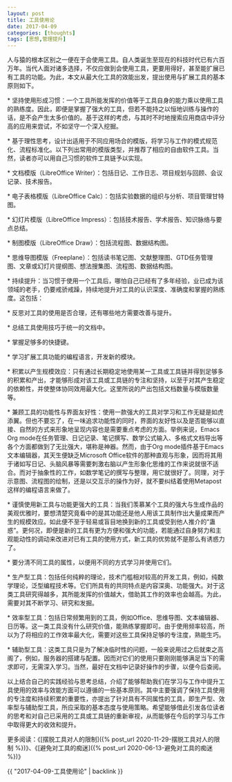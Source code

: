 ```yaml
---
layout: post
title: 工具使用论
date: 2017-04-09
categories: [thoughts]
tags: [思想,管理提升]
---
```


人与猿的根本区别之一便在于会使用工具。自人类诞生至现在的科技时代已有六百万年。当代人面对诸多选择，不仅应做到会使用工具，更要用得好，甚至能扩展已有工具的功能。为此，本文从最大化工具的效能出发，提出使用与扩展工具的基本原则如下。

\* 坚持使用形成习惯：一个工具所能发挥的价值等于工具自身的能力乘以使用工具的熟练度。因此，即便是掌握了强大的工具，但若不能持之以恒地训练与操作的话，是不会产生太多价值的。基于这样的考虑，与其时不时地搜索应用商店中评分高的应用来尝试，不如坚守一个深入挖掘。

\* 基于理性思考，设计出适用于不同应用场合的模版，将学习与工作的模式规范化、流程标准化。以下列出常用的模版类型，并推荐了相应的自由软件工具。当然，读者亦可以用自己习惯的软件工具链予以实现。

\* 文档模版（LibreOffice Writer）：包括日记、工作日志、项目规划与回顾、会议记录、技术报告。

\* 电子表格模版（LibreOffice Calc）：包括实验数据的组织与分析、项目管理甘特图。

\* 幻灯片模版（LibreOffice Impress）：包括技术报告、学术报告、知识脉络与要点总结。

\* 制图模版（LibreOffice Draw）：包括流程图、数据结构图。

\* 思维导图模版（Freeplane）：包括读书笔记图、文献整理图、GTD任务管理图、文章或幻灯片提纲图、想法搜集图、流程图、数据结构图。

\* 持续提升：当习惯于使用一个工具后，哪怕自己已经有了多年经验，业已成为该领域的老手，仍要戒骄戒躁，持续地提升对工具的认识深度、准确度和掌握的熟练度。这包括：

\* 反思对工具的使用是否合理，还有哪些地方需要改善与提升。

\* 总结工具使用技巧于统一的文档中。

\* 掌握足够多的快捷键。

\* 学习扩展工具功能的编程语言，开发新的模块。

\* 积累以产生规模效应：只有通过长期稳定地使用某一工具或工具链并得到足够多的积累和产出，才能够形成对该工具或工具链的专注和坚持，以至于对其产生稳定的依赖性，并使整体协同效用最大化。这里所说的产出包括文档数量与模版数量等。

\* 兼顾工具的功能性与界面友好性：使用一款强大的工具对学习和工作无疑是如虎添翼。但也不要忘了，在一味追求功能性的同时，界面的友好性以及是否能够以直接、自然的方式来形象地呈现内容也是需要重点考虑的方面。举例来说，Emacs Org mode在任务管理、日记记录、笔记撰写、数学公式输入、多格式文档导出等各个方面都做到了无比强大，堪称是神器。然而，由于Org mode插件基于Emacs文本编辑器，其天生便缺乏Microsoft Office软件的那种直观与形象，因而将其用于诸如写日记、头脑风暴等需要刺激右脑以产生形象化思维的工作来说就很不适合。而对于抽象性的工作，如数学笔记的撰写与整理，用它就很好了。同理，对于示意图、流程图的绘制，还是以交互示的操作为好，就不要纠结着使用Metapost这样的编程语言来做了。

\* 谨慎使用新工具与功能更强大的工具：当我们羡慕某个工具的强大与生成作品的美观优雅时，要想清楚究竟看中的是其功能还是他人用该工具制作出大量成果而产生的规模效应。如此便不至于轻易或盲目地换到新的工具或受到他人推介的“蛊惑”。更何况，即便是新的工具有更为方便和强大的功能，若能通过自身努力和主观能动性的调动来改进对已有工具的使用方式，新工具的优势就不是那么有诱惑力了。

\* 要分清不同工具的属性，以便用不同的方式学习并使用它们。

\* 生产型工具：包括任何纯粹的理论，技术门槛相对较高的开发工具，例如，纯数学理论，泛型编程技术等。它们所具有的共同特点是内容深奥、功能强大。对于这类工具研究得越多，其所能发挥的价值越大，借助其工作的效率也会越高。为此，需要对其不断学习、研究和发掘。

\* 效率型工具：包括日常频繁用到的工具，例如Office、思维导图、文本编辑器、日历等。这一类工具没有什么研究价值，能熟练掌握即可。由于使用频率较高，所以为了将相应的工作效率最大化，需要对这些工具保持足够的专注度，熟能生巧。

\* 辅助型工具：这类工具只是为了解决临时性的问题，一般来说用过之后就束之高阁了，例如，服务器的搭建与配置。因而对它们的使用只要刚刚能够满足当下的需求即可，无需深入学习。当然，最好在文档中记录好操作的步骤，以便今后查阅。

以上结合自己的实践经验与思考总结，介绍了能够帮助我们在学习与工作中提升工具使用的效率与效能方面可以遵循的一些基本原则。其中主要强调了保持工具使用的专注度和持续积累的重要性，亦提出了针对具有不同属性的工具，即生产型、效率型与辅助型工具，所应采取的基本态度与使用策略。希望能够借此引发各位读者的思考和对自己已采用的工具或工具链的重新审视，从而能够在今后的学习与工作中取得更大的收效和提升。

更多阅读：《[摆脱工具对人的限制]({% post_url 2020-11-29-摆脱工具对人的限制 %})》、《[避免对工具的痴迷]({% post_url 2020-06-13-避免对工具的痴迷 %})》

{{ "2017-04-09-工具使用论" | backlink }}
